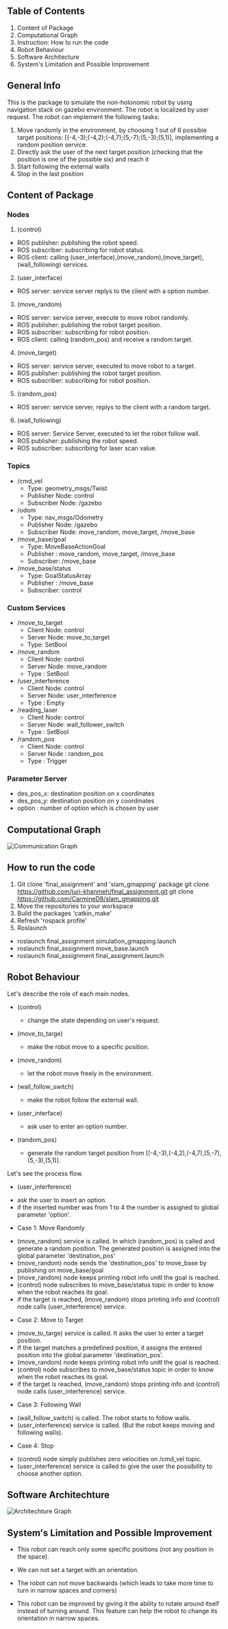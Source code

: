 ## Table of Contents
1. Content of Package
2. Computational Graph
3. Instruction: How to run the code
4. Robot Behaviour
5. Software Architecture
6. System's Limitation and Possible Improvement

## General Info 
This is the package to simulate the non-holonomic robot 
by using navigation stack on gazebo environment.
The robot is localized by user request.
The robot can implement the following tasks:
1. Move randomly in the environment, by choosing 1 out of 6 possible target positions:
   [(-4,-3);(-4,2);(-4,7);(5,-7);(5,-3);(5,1)], implementing a random position service.
2. Directly ask the user of the next target position (checking that the position is one of the possible six)
   and reach it
3. Start following the external walls
4. Stop in the last position

## Content of Package
### Nodes
1. (control)
* ROS publisher: publishing the robot speed.
* ROS subscriber: subscribing for robot status.
* ROS client: calling (user_interface),(move_random),(move_target),(wall_following) services.

2. (user_interface)
* ROS server: service server replys to the client with a option number.

3. (move_random)
* ROS server: service server, execute to move robot randomly.
* ROS publisher: publishing the robot target position.
* ROS subscriber: subscribing for robot position.
* ROS client: calling (random_pos) and receive a random target.

4. (move_target)
* ROS server: service server, executed to move robot to a target.
* ROS publisher: publishing the robot target position.
* ROS subscriber: subscribing for robot position.

5. (random_pos)
* ROS server: service server, replys to the client with a random target.

6. (wall_following)
* ROS server: Service Server, executed to let the robot follow wall.
* ROS publisher: publishing the robot speed.
* ROS subscriber: subscribing for laser scan value.

### Topics
- /cmd_vel
  - Type: geometry_msgs/Twist
  - Publisher Node: control
  - Subscriber Node: /gazebo 
- /odom
  - Type: nav_msgs/Odometry
  - Publisher Node: /gazebo
  - Subscriber Node: move_random, move_target, /move_base
- /move_base/goal
  - Type: MoveBaseActionGoal
  - Publisher : move_random, move_target, /move_base
  - Subscriber: /move_base
- /move_base/status
  - Type: GoalStatusArray
  - Publisher : /move_base
  - Subscriber: control

### Custom Services
- /move_to_target
  - Client Node: control
  - Server Node: move_to_target
  - Type: SetBool
- /move_random
  - Client Node: control
  - Server Node: move_random
  - Type : SetBool
- /user_interference
  - Client Node: control
  - Server Node: user_interference
  - Type : Empty
- /reading_laser
  - Client Node: control
  - Server Node: wall_follower_switch
  - Type : SetBool
- /random_pos
  - Client Node: control
  - Server Node : random_pos
  - Type : Trigger

### Parameter Server
* des_pos_x: 	destination position on x coordinates
* des_pos_y:	destination position on y coordinates
* option :		number of option which is chosen by user

## Computational Graph
![Communication Graph](../master/myFolder/nodes_only.png)

## How to run the code
1. Git clone 'final_assignment' and 'slam_gmapping' package
git clone https://github.com/juri-khanmeh/final_assignment.git
git clone https://github.com/CarmineD8/slam_gmapping.git
2. Move the repositories to your workspace
3. Build the packages 'catkin_make'
4. Refresh 'rospack profile'
5. Roslaunch 
* roslaunch final_assignment simulation_gmapping.launch
* roslaunch final_assignment move_base.launch
* roslaunch final_assignment final_assignment.launch

## Robot Behaviour
Let's describe the role of each main nodes.

- (control)
  - change the state depending on user's request.

- (move_to_targe)
  - make the robot move to a specific position.

- (move_random)
  - let the robot move freely in the environment.

- (wall_follow_switch)
  - make the robot follow the external wall.

- (user_interface)
  - ask user to enter an option number.

- (random_pos)
  -  generate the random target position from [(-4,-3),(-4,2),(-4,7),(5,-7),(5,-3),(5,1)].

Let's see the process flow.
- (user_interference)
* ask the user to insert an option.
* if the inserted number was from 1 to 4 the number is assigned to global parameter 'option'.

- Case 1: Move Randomly
* (move_random) service is called. In which (random_pos) is called and generate a random position. The generated position is assigned into the global parameter 'destination_pos'
* (move_random) node sends the 'destination_pos' to move_base by publishing on move_base/goal
* (move_random) node keeps printing robot info unitl the goal is reached. 
* (control) node subscribes to move_base/status topic in order to know when the robot reaches its goal.
* if the target is reached, (move_random) stops printing info and (control) node calls (user_interference) service.

- Case 2: Move to Target
* (move_to_targe) service is called. It asks the user to enter a target position. 
* If the target matches a predefined position, it assigns the entered position into the global parameter 'destination_pos'.
* (move_random) node keeps printing robot info unitl the goal is reached. 
* (control) node subscribes to move_base/status topic in order to know when the robot reaches its goal.
* if the target is reached, (move_random) stops printing info and (control) node calls (user_interference) service.

- Case 3: Following Wall
* (wall_follow_switch) is called. The robot starts to follow walls.
* (user_interference) service is called. (But the robot keeps moving and following walls).

- Case 4: Stop
* (control) node simply publishes zero velocities on /cmd_vel topic. 
* (user_interference) service is called to give the user the possibility to choose another option. 

## Software Architechture
![Architechture Graph](../master/myFolder/software_architecture.png)


## System's Limitation and Possible Improvement
* This robot can reach only some specific positions (not any position in the space).
* We can not set a target with an orientation.
* The robot can not move backwards (which leads to take more time to turn in narrow spaces and corners)

* This robot can be improved by giving it the ability to rotate around itself instead of turning around. This feature can help the robot to change its orientation in narrow spaces.



